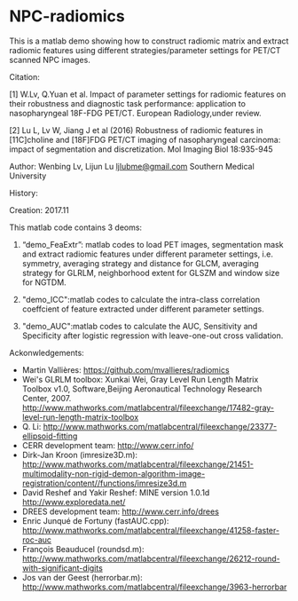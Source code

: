 # NPC-radiomics
This is a matlab demo showing how to construct radiomic matrix and extract radiomic features using different strategies/parameter 
settings for PET/CT scanned NPC images. 

Citation: 

[1] W.Lv, Q.Yuan et al. Impact of parameter settings for radiomic features on their robustness and diagnostic task performance: application to nasopharyngeal 18F-FDG PET/CT. European Radiology,under review.

[2] Lu L, Lv W, Jiang J et al (2016) Robustness of radiomic features in [11C]choline and [18F]FDG PET/CT imaging of nasopharyngeal carcinoma: impact of segmentation and discretization. Mol Imaging Biol 18:935-945

Author: Wenbing Lv, Lijun Lu  <ljlubme@gmail.com>
Southern Medical University

History:

Creation: 2017.11

This matlab code contains 3 deoms:

1. “demo_FeaExtr”: matlab codes to load PET images, segmentation mask and extract radiomic features under different parameter settings, i.e. symmetry, averaging strategy and distance for GLCM,  averaging strategy for GLRLM, neighborhood extent for GLSZM and window size for NGTDM.

2. "demo_ICC":matlab codes to calculate the intra-class correlation coeffcient of feature extracted under different parameter settings.

3. "demo_AUC":matlab codes to calculate the AUC, Sensitivity and Specificity after logistic regression with leave-one-out cross validation.

Ackonwledgements:
- Martin Vallières: https://github.com/mvallieres/radiomics
- Wei's GLRLM toolbox: Xunkai Wei, Gray Level Run Length Matrix Toolbox
  v1.0, Software,Beijing Aeronautical Technology Research Center, 2007.
  <http://www.mathworks.com/matlabcentral/fileexchange/17482-gray-level-run-length-matrix-toolbox>
- Q. Li: <http://www.mathworks.com/matlabcentral/fileexchange/23377-ellipsoid-fitting>
- CERR development team: <http://www.cerr.info/>
- Dirk-Jan Kroon (imresize3D.m): <http://www.mathworks.com/matlabcentral/fileexchange/21451-multimodality-non-rigid-demon-algorithm-image-registration/content//functions/imresize3d.m>
- David Reshef and Yakir Reshef: MINE version 1.0.1d <http://www.exploredata.net/> 
- DREES development team: <http://www.cerr.info/drees>
- Enric Junqué de Fortuny (fastAUC.cpp): <http://www.mathworks.com/matlabcentral/fileexchange/41258-faster-roc-auc>
- François Beauducel (roundsd.m): <http://www.mathworks.com/matlabcentral/fileexchange/26212-round-with-significant-digits>
- Jos van der Geest (herrorbar.m): <http://www.mathworks.com/matlabcentral/fileexchange/3963-herrorbar> 
